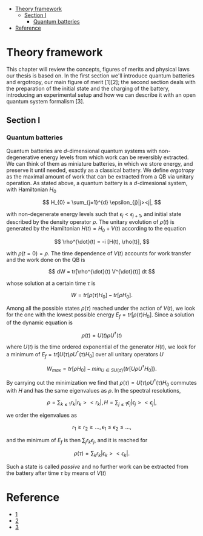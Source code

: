 <!--toc:start-->

- [Theory framework](#theory-framework)
  - [Section I](#section-i)
    - [Quantum batteries](#quantum-batteries)
- [Reference](#reference)
<!--toc:end-->

# Theory framework

This chapter will review the concepts, figures of merits and physical laws our
thesis is based on. In the first section we'll introduce quantum batteries and
ergotropy, our main figure of merit [1][2]; the second section deals with the
preparation of the initial state and the charging of the battery, introducing an
experimental setup and how we can describe it with an open quantum system
formalism [3].

## Section I

### Quantum batteries

Quantum batteries are _d_-dimensional quantum systems with non-degenerative
energy levels from which work can be reversibly extracted. We can think of them
as miniature batteries, in which we store energy, and preserve it until needed,
exactly as a classical battery. We define _ergotropy_ as the maximal amount of
work that can be extracted from a QB via unitary operation.
As stated above, a quantum battery is a _d_-dimesional system, with Hamiltonian
$H_{0}$

```math

H_{0} = \sum_{j=1}^{d} \epsilon_{j}|j><j|,

```

with non-degenerate energy levels such that $\epsilon_j < \epsilon_{j+1}$, and
initial state described by the density operator $\rho$. The unitary evolution of
$\rho(t)$ is generated by the Hamiltonian $H(t) = H_{0} + V(t)$ according to the
equation

```math

\rho^{\dot}(t) = -i [H(t), \rho(t)],

```

with $\rho(t=0) = \rho$. The time dependence of $V(t)$ accounts for work
transfer and the work done on the QB is

```math

dW = tr[\rho^{\dot}(t) V^{\dot}(t)] dt

```

whose solution at a certain time $\tau$ is

```math

W = tr[\rho(\tau) H_{0}] - tr[\rho H_{0}].

```

Among all the possible states $\rho(\tau)$ reached under the action of $V(t)$,
we look for the one with the lowest possible energy $E_{f} = tr[\rho(\tau) H_{0}]$.
Since a solution of the dynamic equation is

```math

\rho(t) = U(t) \rho U^{\dagger}(t)

```

where $U(t)$ is the time ordered exponential of the generator $H(t)$, we look
for a minimum of $E_{f} = tr[U(\tau) \rho U^{\dagger}(\tau) H_{0}]$ over all
unitary operators $U$

```math

W_{max} = tr[\rho H_{0}] - min_{U \in SU(d)} \{tr[U \rho U^{\dagger} H_{0}]\}.

```

By carrying out the minimization we find that $\rho(\tau) = U(\tau) \rho
U^{\dagger}(\tau) H_{0}$ commutes with $H$ and has the same eigenvalues as
$\rho$. In the spectral resolutions,

```math

\rho = \sum_{k \leq 1} r_{k} |r_{k}><r_{k}|,
H = \sum_{j \leq 1} \epsilon_{j} |\epsilon_j><\epsilon_j|,

```

we order the eigenvalues as

```math

r_{1} \geq r_2 \geq \dots,
\epsilon_1 \leq \epsilon_2 \leq \dots,

```

and the minimum of $E_f$ is then $\sum_{j} r_k \epsilon_j$, and it is reached
for

```math

\rho(\tau) = \sum_{k} r_k |\epsilon_k><\epsilon_k|.

```

Such a state is called _passive_ and no further work can be extracted from the
battery after time $\tau$ by means of $V(t)$

# Reference

- [1](https://arxiv.org/abs/1805.05507v1)
- [2](https://arxiv.org/abs/cond-mat/0401574v1)
- [3](https://journals.aps.org/pra/abstract/10.1103/PhysRevA.102.023717)
